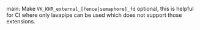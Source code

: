 main: Make `VK_KHR_external_[fence|semaphore]_fd` optional, this is helpful for
CI where only lavapipe can be used which does not support those extensions.
